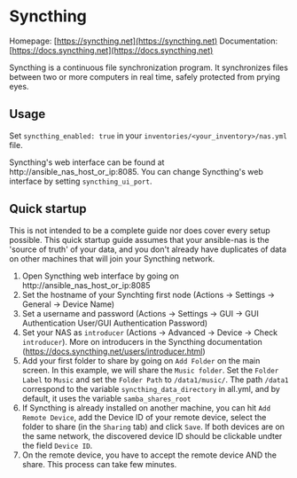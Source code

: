 # Syncthing

Homepage: [https://syncthing.net](https://syncthing.net)
Documentation: [https://docs.syncthing.net](https://docs.syncthing.net)

Syncthing is a continuous file synchronization program. It synchronizes files between two or more computers in real time, safely protected from prying eyes.

## Usage

Set `syncthing_enabled: true` in your `inventories/<your_inventory>/nas.yml` file.

Syncthing's web interface can be found at http://ansible_nas_host_or_ip:8085.
You can change Syncthing's web interface by setting `syncthing_ui_port`.

## Quick startup
This is not intended to be a complete guide nor does cover every setup possible. This quick startup guide assumes that your ansible-nas is the 'source of truth' of your data, and you don't already have duplicates of data on other machines that will join your Syncthing network.

1. Open Syncthing web interface by going on http://ansible_nas_host_or_ip:8085
2. Set the hostname of your Synchting first node (Actions -> Settings -> General -> Device Name)
3. Set a username and password (Actions -> Settings -> GUI -> GUI Authentication User/GUI Authentication Password)
4. Set your NAS as `introducer` (Actions -> Advanced -> Device -> Check `introducer`). More on introducers in the Syncthing documentation (https://docs.syncthing.net/users/introducer.html)
5. Add your first folder to share by going on `Add Folder` on the main screen. In this example, we will share the `Music folder`. Set the `Folder Label` to `Music` and set the `Folder Path` to `/data1/music/`. The path `/data1` correspond to the variable `syncthing_data_directory` in all.yml, and by default, it uses the variable `samba_shares_root`
6. If Syncthing is already installed on another machine, you can hit `Add Remote Device`, add the Device ID of your remote device, select the folder to share (in the `Sharing` tab) and click `Save`. If both devices are on the same network, the discovered device ID should be clickable undter the field `Device ID`.
7. On the remote device, you have to accept the remote device AND the share. This process can take few minutes.